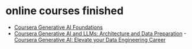 # online courses finished

- [Coursera Generative AI Foundations](certificates/course-generative-AI-foundations.pdf)
- [Coursera Generative AI and LLMs: Architecture and Data Preparation](certificates/coursera-generative-ai-and-llms-architecture-and-data-preparation.pdf)
-[Coursera Generative AI: Elevate your Data Engineering Career](certificates/coursera-generative-ai-elevate-your-data-engineering-career.pdf)

